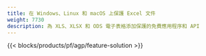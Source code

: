 ```yaml
---
title: 在 Windows、Linux 和 macOS 上保護 Excel 文件
weight: 7730
description: 為 XLS、XLSX 和 ODS 電子表格添加保護的免費應用程序和 API
---
```

{{< blocks/products/pf/agp/feature-solution >}} 

